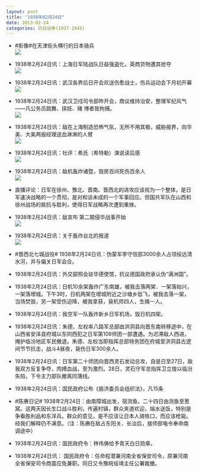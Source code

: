 ```yaml
---
layout: post
title: "1938年02月24日"
date: 2013-02-24
categories: 抗日战争(1937-1945)
---
```


<meta name="referrer" content="no-referrer" />

- #影像#在天津街头横行的日本骑兵 <br/><img src="https://ww1.sinaimg.cn/large/aca367d8jw1e24vf8s1jpj.jpg" />

- 1938年2月24日讯：上海日军陆战队日益强盗化，英商货物遭其抢夺 <br/><img src="https://ww2.sinaimg.cn/large/aca367d8jw1e24uloif8hj.jpg" />

- 1938年2月24日讯：武汉各界后日开会欢送伤愈战士，伤兵运动会下月初开幕 <br/><img src="https://ww3.sinaimg.cn/large/aca367d8jw1e24sv7jzz7j.jpg" />

- 1938年2月24日讯：武汉卫戍司令部昨开会，商议维持治安，整理军纪风气——凡公务员跳舞、挟妓、赌 博者皆拘捕。 <br/><img src="https://ww3.sinaimg.cn/large/aca367d8jw1e24r4r3bwrj.jpg" />

- 1938年2月24日讯：敌在上海制造恐怖气氛，无所不用其极，威胁报界，向华美、大美两报经理送血淋淋的人臂 <br/><img src="https://ww2.sinaimg.cn/large/aca367d8jw1e24pecerpej.jpg" />

- 1938年2月24日讯：社评：希氏（希特勒）演说读后感 <br/><img src="https://ww2.sinaimg.cn/large/aca367d8jw1e24nns6bujj.jpg" />

- 1938年2月24日讯：敌机轰炸诸暨，毁房百间死伤百余人 <br/><img src="https://ww2.sinaimg.cn/large/aca367d8jw1e24lxctaffj.jpg" />

- 直播评论：日军在徐州、豫北、晋南、晋西北的进攻应该视为一个整体，是日军速决战略的一个贯彻，是对和谈未成的一个军事回应。但国共军队在山西和徐州战场的抵抗与胜利，使得日军战略再次遭到重挫。 

- 1938年2月24日讯：敌宣布 第二期侵华战事开始 <br/><img src="https://ww1.sinaimg.cn/large/aca367d8jw1e24k6wiwtej.jpg" />

- 1938年2月24日讯：关于轰炸台北的报道 <br/><img src="https://ww1.sinaimg.cn/large/aca367d8jw1e24igj7f7oj.jpg" />

- #晋西北七城战役# 1938年2月24日讯：伪蒙军李守信部3000余人占领绥远清水河，并与偏关日军会合。 

- 1938年2月24日讯：外交部照会驻华德使馆，抗议德国政府承认伪“满洲国”。 

- 1938年2月24日讯：日机10余架轰炸广东南雄，被我击落两架．一架落始兴，一架落增城。下午3时，日机两架在增城附近之沙塘乡低飞，被我击落一架，当场焚毁，另一架受伤迫降，被我拿获，毙机师四人，生擒一人。 

- 1938年2月24日讯：我空军一队轰炸新乡日军机场，毁日机四架。 

- 1938年2月24日讯：朱德、左权率八路军总部由洪洞县向晋东南转移途中，在山西省安泽县府城以东同西犯之日军第108师团一部遭遇。为迟滞敌人西进，掩护临汾地区军民撤退，朱德、左权当即指挥总部特务团在府城至洪洞县古逻间节节抗击，战斗4昼夜，毙伤日军300余人。 

- 1938年2月24日讯：日军第二十师团向晋西灵石发动总攻，自是日至27日，敌我双方反复争夺，肉搏血战，至为激烈。28日，灵石守军总指挥卫立煌以临汾失陷，下令主力部队撤离同蒲线。 

- 1938年2月24日讯：国民政府公布《振济委员会组织法》，凡15条 

- #陈赓日记# 1938年2月24日：由南障城出发，宿测鱼。二十四日由测鱼至葱窝。这两天因长生口战斗胜利，传遍村镇，群众夹道欢迎，端水送饭，特别是争看胜利品和东洋兵。群众的意见，是不应该让日本人骑牲口，而应该枪毙。经我们解释仍不满意。（注：陈赓在敌占东阳关、长治后，接师部电令奉命南调途中） 

- 1938年2月24日讯：国民政府令：林伟俦给予青天白日勋章。 

- 1938年2月24日讯：  国民政府令：任命程潜兼河南全省保安司令，原兼河南全省保安司令商震应免兼职。同日又令豫皖绥靖主任公署裁撤。 

